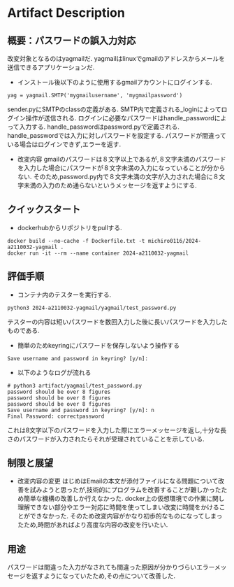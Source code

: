 # Artifact Description

## 概要：パスワードの誤入力対応

改変対象となるのはyagmailだ.
yagmailはlinuxでgmailのアドレスからメールを送信できるアプリケーションだ.

* インストール後以下のように使用するgmailアカウントにログインする.

```
yag = yagmail.SMTP('mygmailusername', 'mygmailpassword')
```
sender.pyにSMTPのclassの定義がある.
SMTP内で定義される_loginによってログイン操作が送信される.
ログインに必要なパスワードはhandle_passwordによって入力する.
handle_passwordはpassword.pyで定義される.
handle_passwordでは入力に対しパスワードを設定する.
パスワードが間違っている場合はログインできず,エラーを返す.

* 改変内容
gmailのパスワードは８文字以上であるが,８文字未満のパスワードを入力した場合にパスワードが８文字未満の入力になっていることが分からない.
そのため,password.py内で８文字未満の文字が入力された場合に８文字未満の入力のため通らないというメッセージを返すようにする.

## クイックスタート

* dockerhubからリポジトリをpullする.
```
docker build --no-cache -f Dockerfile.txt -t michiro0116/2024-a2110032-yagmail .
docker run -it --rm --name container 2024-a2110032-yagmail
```


## 評価手順

* コンテナ内のテスターを実行する.
```
python3 2024-a2110032-yagmail/yagmail/test_password.py
```
テスターの内容は短いパスワードを数回入力した後に長いパスワードを入力したものである.
　
* 簡単のためkeyringにパスワードを保存しないよう操作する
```
Save username and password in keyring? [y/n]:
```

* 以下のようなログが流れる
```
# python3 artifact/yagmail/test_password.py
password should be over 8 figures
password should be over 8 figures
password should be over 8 figures
Save username and password in keyring? [y/n]: n
Final Password: correctpassword
```
これは8文字以下のパスワードを入力した際にエラーメッセージを返し,十分な長さのパスワードが入力されたらそれが受理されていることを示している.


## 制限と展望

* 改変内容の変更
はじめはEmailの本文が添付ファイルになる問題について改善を試みようと思ったが,技術的にプログラムを改善することが難しかったため簡単な機構の改善しか行えなかった.
docker上の仮想環境での作業に関し理解できない部分やエラー対応に時間を使ってしまい改変に時間をかけることができなかった.
そのため改変内容がかなり初歩的なものになってしまったため,時間があればより高度な内容の改変を行いたい.

## 用途

パスワードは間違った入力がなされても間違った原因が分かりづらいエラーメッセージを返すようになっていたため,その点について改善した.
